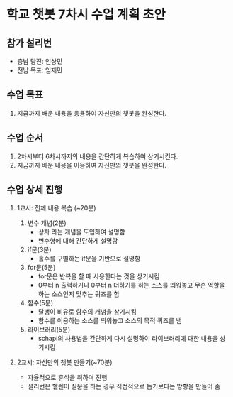 # 학교 챗봇 7차시 수업 계획 초안

## 참가 설리번

* 충남 당진: 인상민
* 전남 목포: 임재민

## 수업 목표

1. 지금까지 배운 내용을 응용하여 자신만의 챗봇을 완성한다.

## 수업 순서

1. 2차시부터 6차시까지의 내용을 간단하게 복습하여 상기시킨다.
2. 지금까지 배운 내용을 이용하여 자신만의 챗봇을 완성한다.

## 수업 상세 진행

1. 1교시: 전체 내용 복습 (~20분)
    1. 변수 개념(2분)
        * 상자 라는 개념을 도입하여 설명함
        * 변수형에 대해 간단하게 설명함
    2. if문(3분)
        * 홀수를 구별하는 if문을 기반으로 설명함
    3. for문(5분)
        * for문은 반복을 할 때 사용한다는 것을 상기시킴
        * 0부터 n 출력하기나 0부터 n 더하기를 하는 소스를 띄워놓고 무슨 역할을 하는 소스인지 맞추는 퀴즈를 함
    4. 함수(5분)
        * 달팽이 비유로 함수의 개념을 상기시킴
        * 함수를 이용하는 소스를 띄워놓고 소스의 목적 퀴즈를 냄
    5. 라이브러리(5분)
        * schapi의 사용법을 간단하게 다시 설명하여 라이브러리에 대한 내용을 상기시킴

2. 2교시: 자신만의 챗봇 만들기(~70분)
    * 자율적으로 휴식을 취하며 진행
    * 설리번은 헬렌이 질문을 하는 경우 직접적으로 돕기보다는 방향을 만들어 줌